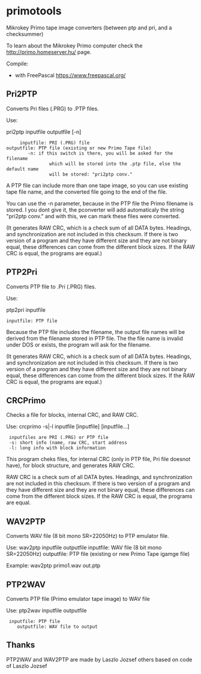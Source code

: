 # primotools
Mikrokey Primo tape image converters (between ptp and pri, and a checksummer)

To learn about the Mikrokey Primo computer check the http://primo.homeserver.hu/ page.

Compile:
- with FreePascal https://www.freepascal.org/


Pri2PTP
-------
Converts Pri files (.PRG) to .PTP files.

Use:

pri2ptp inputfile outputfile [-n]

       	 inputfile: PRI (.PRG) file
 	outputfile: PTP file (existing or new Primo Tape file)
	        -n: if this switch is there, you will be asked for the filename
                    which will be stored into the .ptp file, else the default name
                    will be stored: "pri2ptp conv."

A PTP file can include more than one tape image, so you can use existing tape file name, 
and the converted file going to the end of the file.

You can use the -n parameter, because in the PTP file the Primo filename is stored.
I you dont give it, the pconverter will add automaticaly the string "pri2ptp conv." 
and with this, we can mark these files were converted.

(It generates RAW CRC, which is a check sum of all DATA bytes. Headings, and synchronization 
are not included in this checksum. If there is two version of a program and they have different
size and they are not binary equal, these differences can come from the different block sizes.
If the RAW CRC is equal, the programs are equal.)


PTP2Pri
-------
Converts PTP file to .Pri (.PRG) files.

Use: 

ptp2pri inputfile
   	
	inputfile: PTP file

Because the PTP file includes the filename, the output file names will be derived from the 
filename stored in PTP file. The the file name is invalid under DOS or exists, the program will 
ask for the filename.

(It generates RAW CRC, which is a check sum of all DATA bytes. Headings, and synchronization 
are not included in this checksum. If there is two version of a program and they have different
size and they are not binary equal, these differences can come from the different block sizes.
If the RAW CRC is equal, the programs are equal.)

CRCPrimo
--------
Checks a file for blocks, internal CRC, and RAW CRC.

Use: 
crcprimo -s|-l inputfile [inputfile] [inputfile...]
	 
	 inputfiles are PRI (.PRG) or PTP file
 	 -s: short info (name, raw CRC, start address
	 -l: long info with block information

This program cheks files, for internal CRC (only in PTP file, Pri file doesnot have), for block
structure, and generates RAW CRC.

RAW CRC is a check sum of all DATA bytes. Headings, and synchronization are not included in this
checksum. If there is two version of a program and they have different size and they are not 
binary equal, these differences can come from the different block sizes. If the RAW CRC is equal,
the programs are equal.

WAV2PTP
-------
Converts WAV file (8 bit mono SR=22050Hz) to PTP emulator file.

Use:
wav2ptp inputfile outputfile
	 inputfile: WAV file (8 bit mono SR=22050Hz)
        outputfile: PTP file (existing or new Primo Tape igamge file)
	
Example:
wav2ptp primo1.wav out.ptp
   
PTP2WAV
-------
Converts PTP file (Primo emulator tape image) to WAV file

Use:
ptp2wav inputfile outputfile

	 inputfile: PTP file				 
        outputfile: WAV file to output

Thanks
------
PTP2WAV and WAV2PTP are made by Laszlo Jozsef
others based on code of Laszlo Jozsef
